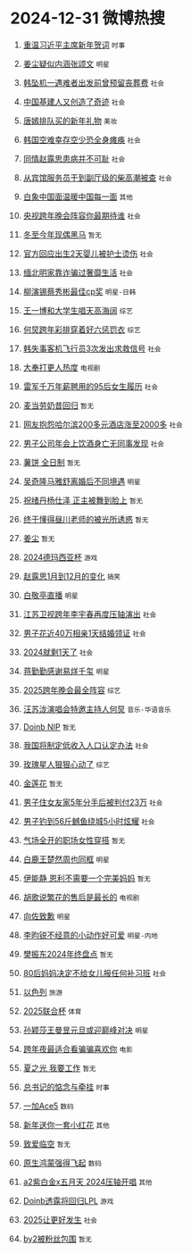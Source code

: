 # 2024-12-31 微博热搜 
1. [重温习近平主席新年贺词](https://m.weibo.cn/search?containerid=100103type%3D1%26t%3D10%26q%3D%23%E9%87%8D%E6%B8%A9%E4%B9%A0%E8%BF%91%E5%B9%B3%E4%B8%BB%E5%B8%AD%E6%96%B0%E5%B9%B4%E8%B4%BA%E8%AF%8D%23&stream_entry_id=51&isnewpage=1&extparam=seat%3D1%26pos%3D0%26cate%3D10103%26q%3D%2523%25E9%2587%258D%25E6%25B8%25A9%25E4%25B9%25A0%25E8%25BF%2591%25E5%25B9%25B3%25E4%25B8%25BB%25E5%25B8%25AD%25E6%2596%25B0%25E5%25B9%25B4%25E8%25B4%25BA%25E8%25AF%258D%2523%26filter_type%3Drealtimehot%26dgr%3D0%26c_type%3D51%26stream_entry_id%3D51%26display_time%3D1735575496%26pre_seqid%3D17355754963940213566284) `时事` 

2. [姜尘疑似内涵张颂文](https://m.weibo.cn/search?containerid=100103type%3D1%26t%3D10%26q%3D%23%E5%A7%9C%E5%B0%98%E7%96%91%E4%BC%BC%E5%86%85%E6%B6%B5%E5%BC%A0%E9%A2%82%E6%96%87%23&stream_entry_id=31&isnewpage=1&extparam=seat%3D1%26cate%3D5001%26flag%3D1%26stream_entry_id%3D31%26lcate%3D5001%26pos%3D0%26realpos%3D1%26q%3D%2523%25E5%25A7%259C%25E5%25B0%2598%25E7%2596%2591%25E4%25BC%25BC%25E5%2586%2585%25E6%25B6%25B5%25E5%25BC%25A0%25E9%25A2%2582%25E6%2596%2587%2523%26filter_type%3Drealtimehot%26dgr%3D0%26c_type%3D31%26band_rank%3D1%26display_time%3D1735575496%26pre_seqid%3D17355754963940213566284) `明星` 

3. [韩坠机一遇难者出发前曾预留丧葬费](https://m.weibo.cn/search?containerid=100103type%3D1%26t%3D10%26q%3D%23%E9%9F%A9%E5%9D%A0%E6%9C%BA%E4%B8%80%E9%81%87%E9%9A%BE%E8%80%85%E5%87%BA%E5%8F%91%E5%89%8D%E6%9B%BE%E9%A2%84%E7%95%99%E4%B8%A7%E8%91%AC%E8%B4%B9%23&stream_entry_id=31&isnewpage=1&extparam=seat%3D1%26cate%3D5001%26flag%3D1%26stream_entry_id%3D31%26lcate%3D5001%26pos%3D1%26realpos%3D2%26q%3D%2523%25E9%259F%25A9%25E5%259D%25A0%25E6%259C%25BA%25E4%25B8%2580%25E9%2581%2587%25E9%259A%25BE%25E8%2580%2585%25E5%2587%25BA%25E5%258F%2591%25E5%2589%258D%25E6%259B%25BE%25E9%25A2%2584%25E7%2595%2599%25E4%25B8%25A7%25E8%2591%25AC%25E8%25B4%25B9%2523%26filter_type%3Drealtimehot%26dgr%3D0%26c_type%3D31%26band_rank%3D2%26display_time%3D1735575496%26pre_seqid%3D17355754963940213566284) `社会` 

4. [中国基建人又创造了奇迹](https://m.weibo.cn/search?containerid=100103type%3D1%26t%3D10%26q%3D%23%E4%B8%AD%E5%9B%BD%E5%9F%BA%E5%BB%BA%E4%BA%BA%E5%8F%88%E5%88%9B%E9%80%A0%E4%BA%86%E5%A5%87%E8%BF%B9%23&stream_entry_id=31&isnewpage=1&extparam=seat%3D1%26cate%3D5001%26flag%3D0%26stream_entry_id%3D31%26lcate%3D5001%26pos%3D2%26realpos%3D3%26q%3D%2523%25E4%25B8%25AD%25E5%259B%25BD%25E5%259F%25BA%25E5%25BB%25BA%25E4%25BA%25BA%25E5%258F%2588%25E5%2588%259B%25E9%2580%25A0%25E4%25BA%2586%25E5%25A5%2587%25E8%25BF%25B9%2523%26filter_type%3Drealtimehot%26dgr%3D0%26c_type%3D31%26band_rank%3D3%26display_time%3D1735575496%26pre_seqid%3D17355754963940213566284) `社会` 

5. [唐嫣排队买的新年礼物](https://m.weibo.cn/search?containerid=100103type%3D1%26t%3D10%26q%3D%23%E5%94%90%E5%AB%A3%E6%8E%92%E9%98%9F%E4%B9%B0%E7%9A%84%E6%96%B0%E5%B9%B4%E7%A4%BC%E7%89%A9%23&stream_entry_id=31&isnewpage=1&extparam=seat%3D1%26cate%3D5001%26is_ad_pos%3D1%26stream_entry_id%3D31%26lcate%3D5001%26pos%3D3%26filter_type%3Drealtimehot%26band_rank%3D4%26topic_ad%3D1%26q%3D%2523%25E5%2594%2590%25E5%25AB%25A3%25E6%258E%2592%25E9%2598%259F%25E4%25B9%25B0%25E7%259A%2584%25E6%2596%25B0%25E5%25B9%25B4%25E7%25A4%25BC%25E7%2589%25A9%2523%26dgr%3D0%26c_type%3D31%26adid%3D271271%26display_time%3D1735575496%26pre_seqid%3D17355754963940213566284) `美妆` 

6. [韩国空难幸存空少恐全身瘫痪](https://m.weibo.cn/search?containerid=100103type%3D1%26t%3D10%26q%3D%23%E9%9F%A9%E5%9B%BD%E7%A9%BA%E9%9A%BE%E5%B9%B8%E5%AD%98%E7%A9%BA%E5%B0%91%E6%81%90%E5%85%A8%E8%BA%AB%E7%98%AB%E7%97%AA%23&stream_entry_id=31&isnewpage=1&extparam=seat%3D1%26cate%3D5001%26flag%3D0%26stream_entry_id%3D31%26lcate%3D5001%26pos%3D4%26realpos%3D4%26q%3D%2523%25E9%259F%25A9%25E5%259B%25BD%25E7%25A9%25BA%25E9%259A%25BE%25E5%25B9%25B8%25E5%25AD%2598%25E7%25A9%25BA%25E5%25B0%2591%25E6%2581%2590%25E5%2585%25A8%25E8%25BA%25AB%25E7%2598%25AB%25E7%2597%25AA%2523%26filter_type%3Drealtimehot%26dgr%3D0%26c_type%3D31%26band_rank%3D4%26display_time%3D1735575496%26pre_seqid%3D17355754963940213566284) `社会` 

7. [同情赵露思患病并不可耻](https://m.weibo.cn/search?containerid=100103type%3D1%26t%3D10%26q%3D%23%E5%90%8C%E6%83%85%E8%B5%B5%E9%9C%B2%E6%80%9D%E6%82%A3%E7%97%85%E5%B9%B6%E4%B8%8D%E5%8F%AF%E8%80%BB%23&stream_entry_id=31&isnewpage=1&extparam=seat%3D1%26cate%3D5001%26flag%3D2%26stream_entry_id%3D31%26lcate%3D5001%26pos%3D5%26realpos%3D5%26q%3D%2523%25E5%2590%258C%25E6%2583%2585%25E8%25B5%25B5%25E9%259C%25B2%25E6%2580%259D%25E6%2582%25A3%25E7%2597%2585%25E5%25B9%25B6%25E4%25B8%258D%25E5%258F%25AF%25E8%2580%25BB%2523%26filter_type%3Drealtimehot%26dgr%3D0%26c_type%3D31%26band_rank%3D5%26display_time%3D1735575496%26pre_seqid%3D17355754963940213566284) `社会` 

8. [从宾馆服务员干到副厅级的柴高潮被查](https://m.weibo.cn/search?containerid=100103type%3D1%26t%3D10%26q%3D%23%E4%BB%8E%E5%AE%BE%E9%A6%86%E6%9C%8D%E5%8A%A1%E5%91%98%E5%B9%B2%E5%88%B0%E5%89%AF%E5%8E%85%E7%BA%A7%E7%9A%84%E6%9F%B4%E9%AB%98%E6%BD%AE%E8%A2%AB%E6%9F%A5%23&stream_entry_id=31&isnewpage=1&extparam=seat%3D1%26cate%3D5001%26flag%3D2%26stream_entry_id%3D31%26lcate%3D5001%26pos%3D6%26realpos%3D6%26q%3D%2523%25E4%25BB%258E%25E5%25AE%25BE%25E9%25A6%2586%25E6%259C%258D%25E5%258A%25A1%25E5%2591%2598%25E5%25B9%25B2%25E5%2588%25B0%25E5%2589%25AF%25E5%258E%2585%25E7%25BA%25A7%25E7%259A%2584%25E6%259F%25B4%25E9%25AB%2598%25E6%25BD%25AE%25E8%25A2%25AB%25E6%259F%25A5%2523%26filter_type%3Drealtimehot%26dgr%3D0%26c_type%3D31%26band_rank%3D6%26display_time%3D1735575496%26pre_seqid%3D17355754963940213566284) `社会` 

9. [白象中国面温暖中国每一面](https://m.weibo.cn/search?containerid=100103type%3D1%26t%3D10%26q%3D%23%E7%99%BD%E8%B1%A1%E4%B8%AD%E5%9B%BD%E9%9D%A2%E6%B8%A9%E6%9A%96%E4%B8%AD%E5%9B%BD%E6%AF%8F%E4%B8%80%E9%9D%A2%23&stream_entry_id=31&isnewpage=1&extparam=seat%3D1%26cate%3D5001%26is_ad_pos%3D1%26stream_entry_id%3D31%26lcate%3D5001%26pos%3D7%26filter_type%3Drealtimehot%26band_rank%3D7%26topic_ad%3D1%26q%3D%2523%25E7%2599%25BD%25E8%25B1%25A1%25E4%25B8%25AD%25E5%259B%25BD%25E9%259D%25A2%25E6%25B8%25A9%25E6%259A%2596%25E4%25B8%25AD%25E5%259B%25BD%25E6%25AF%258F%25E4%25B8%2580%25E9%259D%25A2%2523%26dgr%3D0%26c_type%3D31%26adid%3D271214%26display_time%3D1735575496%26pre_seqid%3D17355754963940213566284) `其他` 

10. [央视跨年晚会阵容你最期待谁](https://m.weibo.cn/search?containerid=100103type%3D1%26t%3D10%26q%3D%23%E5%A4%AE%E8%A7%86%E8%B7%A8%E5%B9%B4%E6%99%9A%E4%BC%9A%E9%98%B5%E5%AE%B9%E4%BD%A0%E6%9C%80%E6%9C%9F%E5%BE%85%E8%B0%81%23&stream_entry_id=31&isnewpage=1&extparam=seat%3D1%26cate%3D5001%26flag%3D0%26stream_entry_id%3D31%26lcate%3D5001%26pos%3D8%26realpos%3D7%26q%3D%2523%25E5%25A4%25AE%25E8%25A7%2586%25E8%25B7%25A8%25E5%25B9%25B4%25E6%2599%259A%25E4%25BC%259A%25E9%2598%25B5%25E5%25AE%25B9%25E4%25BD%25A0%25E6%259C%2580%25E6%259C%259F%25E5%25BE%2585%25E8%25B0%2581%2523%26filter_type%3Drealtimehot%26dgr%3D0%26c_type%3D31%26band_rank%3D7%26display_time%3D1735575496%26pre_seqid%3D17355754963940213566284) `社会` 

11. [冬至今年现偶黑马](https://m.weibo.cn/search?containerid=100103type%3D1%26t%3D10%26q%3D%E5%86%AC%E8%87%B3%E4%BB%8A%E5%B9%B4%E7%8E%B0%E5%81%B6%E9%BB%91%E9%A9%AC&stream_entry_id=31&isnewpage=1&extparam=seat%3D1%26cate%3D5001%26flag%3D1%26stream_entry_id%3D31%26lcate%3D5001%26pos%3D9%26realpos%3D8%26q%3D%25E5%2586%25AC%25E8%2587%25B3%25E4%25BB%258A%25E5%25B9%25B4%25E7%258E%25B0%25E5%2581%25B6%25E9%25BB%2591%25E9%25A9%25AC%26filter_type%3Drealtimehot%26dgr%3D0%26c_type%3D31%26band_rank%3D8%26display_time%3D1735575496%26pre_seqid%3D17355754963940213566284) `暂无` 

12. [官方回应出生2天婴儿被护士烫伤](https://m.weibo.cn/search?containerid=100103type%3D1%26t%3D10%26q%3D%23%E5%AE%98%E6%96%B9%E5%9B%9E%E5%BA%94%E5%87%BA%E7%94%9F2%E5%A4%A9%E5%A9%B4%E5%84%BF%E8%A2%AB%E6%8A%A4%E5%A3%AB%E7%83%AB%E4%BC%A4%23&stream_entry_id=31&isnewpage=1&extparam=seat%3D1%26cate%3D5001%26flag%3D1%26stream_entry_id%3D31%26lcate%3D5001%26pos%3D10%26realpos%3D9%26q%3D%2523%25E5%25AE%2598%25E6%2596%25B9%25E5%259B%259E%25E5%25BA%2594%25E5%2587%25BA%25E7%2594%259F2%25E5%25A4%25A9%25E5%25A9%25B4%25E5%2584%25BF%25E8%25A2%25AB%25E6%258A%25A4%25E5%25A3%25AB%25E7%2583%25AB%25E4%25BC%25A4%2523%26filter_type%3Drealtimehot%26dgr%3D0%26c_type%3D31%26band_rank%3D9%26display_time%3D1735575496%26pre_seqid%3D17355754963940213566284) `社会` 

13. [缅北明家靠诈骗过奢靡生活](https://m.weibo.cn/search?containerid=100103type%3D1%26t%3D10%26q%3D%23%E7%BC%85%E5%8C%97%E6%98%8E%E5%AE%B6%E9%9D%A0%E8%AF%88%E9%AA%97%E8%BF%87%E5%A5%A2%E9%9D%A1%E7%94%9F%E6%B4%BB%23&stream_entry_id=31&isnewpage=1&extparam=seat%3D1%26cate%3D5001%26flag%3D1%26stream_entry_id%3D31%26lcate%3D5001%26pos%3D11%26realpos%3D10%26q%3D%2523%25E7%25BC%2585%25E5%258C%2597%25E6%2598%258E%25E5%25AE%25B6%25E9%259D%25A0%25E8%25AF%2588%25E9%25AA%2597%25E8%25BF%2587%25E5%25A5%25A2%25E9%259D%25A1%25E7%2594%259F%25E6%25B4%25BB%2523%26filter_type%3Drealtimehot%26dgr%3D0%26c_type%3D31%26band_rank%3D10%26display_time%3D1735575496%26pre_seqid%3D17355754963940213566284) `社会` 

14. [柳演锡蔡秀彬最佳cp奖](https://m.weibo.cn/search?containerid=100103type%3D1%26t%3D10%26q%3D%23%E6%9F%B3%E6%BC%94%E9%94%A1%E8%94%A1%E7%A7%80%E5%BD%AC%E6%9C%80%E4%BD%B3cp%E5%A5%96%23&stream_entry_id=31&isnewpage=1&extparam=seat%3D1%26cate%3D5001%26flag%3D2%26stream_entry_id%3D31%26lcate%3D5001%26pos%3D12%26realpos%3D11%26q%3D%2523%25E6%259F%25B3%25E6%25BC%2594%25E9%2594%25A1%25E8%2594%25A1%25E7%25A7%2580%25E5%25BD%25AC%25E6%259C%2580%25E4%25BD%25B3cp%25E5%25A5%2596%2523%26filter_type%3Drealtimehot%26dgr%3D0%26c_type%3D31%26band_rank%3D11%26display_time%3D1735575496%26pre_seqid%3D17355754963940213566284) `明星-日韩` 

15. [王一博和大学生唱天高海阔](https://m.weibo.cn/search?containerid=100103type%3D1%26t%3D10%26q%3D%23%E7%8E%8B%E4%B8%80%E5%8D%9A%E5%92%8C%E5%A4%A7%E5%AD%A6%E7%94%9F%E5%94%B1%E5%A4%A9%E9%AB%98%E6%B5%B7%E9%98%94%23&stream_entry_id=31&isnewpage=1&extparam=seat%3D1%26cate%3D5001%26flag%3D1%26stream_entry_id%3D31%26lcate%3D5001%26pos%3D13%26realpos%3D12%26q%3D%2523%25E7%258E%258B%25E4%25B8%2580%25E5%258D%259A%25E5%2592%258C%25E5%25A4%25A7%25E5%25AD%25A6%25E7%2594%259F%25E5%2594%25B1%25E5%25A4%25A9%25E9%25AB%2598%25E6%25B5%25B7%25E9%2598%2594%2523%26filter_type%3Drealtimehot%26dgr%3D0%26c_type%3D31%26band_rank%3D12%26display_time%3D1735575496%26pre_seqid%3D17355754963940213566284) `综艺` 

16. [何炅跨年彩排穿着好六惩罚衣](https://m.weibo.cn/search?containerid=100103type%3D1%26t%3D10%26q%3D%23%E4%BD%95%E7%82%85%E8%B7%A8%E5%B9%B4%E5%BD%A9%E6%8E%92%E7%A9%BF%E7%9D%80%E5%A5%BD%E5%85%AD%E6%83%A9%E7%BD%9A%E8%A1%A3%23&stream_entry_id=31&isnewpage=1&extparam=seat%3D1%26cate%3D5001%26flag%3D1%26stream_entry_id%3D31%26lcate%3D5001%26pos%3D14%26realpos%3D13%26q%3D%2523%25E4%25BD%2595%25E7%2582%2585%25E8%25B7%25A8%25E5%25B9%25B4%25E5%25BD%25A9%25E6%258E%2592%25E7%25A9%25BF%25E7%259D%2580%25E5%25A5%25BD%25E5%2585%25AD%25E6%2583%25A9%25E7%25BD%259A%25E8%25A1%25A3%2523%26filter_type%3Drealtimehot%26dgr%3D0%26c_type%3D31%26band_rank%3D13%26display_time%3D1735575496%26pre_seqid%3D17355754963940213566284) `综艺` 

17. [韩失事客机飞行员3次发出求救信号](https://m.weibo.cn/search?containerid=100103type%3D1%26t%3D10%26q%3D%23%E9%9F%A9%E5%A4%B1%E4%BA%8B%E5%AE%A2%E6%9C%BA%E9%A3%9E%E8%A1%8C%E5%91%983%E6%AC%A1%E5%8F%91%E5%87%BA%E6%B1%82%E6%95%91%E4%BF%A1%E5%8F%B7%23&stream_entry_id=31&isnewpage=1&extparam=seat%3D1%26cate%3D5001%26flag%3D0%26stream_entry_id%3D31%26lcate%3D5001%26pos%3D15%26realpos%3D14%26q%3D%2523%25E9%259F%25A9%25E5%25A4%25B1%25E4%25BA%258B%25E5%25AE%25A2%25E6%259C%25BA%25E9%25A3%259E%25E8%25A1%258C%25E5%2591%25983%25E6%25AC%25A1%25E5%258F%2591%25E5%2587%25BA%25E6%25B1%2582%25E6%2595%2591%25E4%25BF%25A1%25E5%258F%25B7%2523%26filter_type%3Drealtimehot%26dgr%3D0%26c_type%3D31%26band_rank%3D14%26display_time%3D1735575496%26pre_seqid%3D17355754963940213566284) `社会` 

18. [大奉打更人热度](https://m.weibo.cn/search?containerid=100103type%3D1%26t%3D10%26q%3D%E5%A4%A7%E5%A5%89%E6%89%93%E6%9B%B4%E4%BA%BA%E7%83%AD%E5%BA%A6&stream_entry_id=31&isnewpage=1&extparam=seat%3D1%26cate%3D5001%26flag%3D0%26stream_entry_id%3D31%26lcate%3D5001%26pos%3D16%26realpos%3D15%26q%3D%25E5%25A4%25A7%25E5%25A5%2589%25E6%2589%2593%25E6%259B%25B4%25E4%25BA%25BA%25E7%2583%25AD%25E5%25BA%25A6%26filter_type%3Drealtimehot%26dgr%3D0%26c_type%3D31%26band_rank%3D15%26display_time%3D1735575496%26pre_seqid%3D17355754963940213566284) `电视剧` 

19. [雷军千万年薪聘用的95后女生履历](https://m.weibo.cn/search?containerid=100103type%3D1%26t%3D10%26q%3D%23%E9%9B%B7%E5%86%9B%E5%8D%83%E4%B8%87%E5%B9%B4%E8%96%AA%E8%81%98%E7%94%A8%E7%9A%8495%E5%90%8E%E5%A5%B3%E7%94%9F%E5%B1%A5%E5%8E%86%23&stream_entry_id=31&isnewpage=1&extparam=seat%3D1%26cate%3D5001%26flag%3D0%26stream_entry_id%3D31%26lcate%3D5001%26pos%3D17%26realpos%3D16%26q%3D%2523%25E9%259B%25B7%25E5%2586%259B%25E5%258D%2583%25E4%25B8%2587%25E5%25B9%25B4%25E8%2596%25AA%25E8%2581%2598%25E7%2594%25A8%25E7%259A%258495%25E5%2590%258E%25E5%25A5%25B3%25E7%2594%259F%25E5%25B1%25A5%25E5%258E%2586%2523%26filter_type%3Drealtimehot%26dgr%3D0%26c_type%3D31%26band_rank%3D16%26display_time%3D1735575496%26pre_seqid%3D17355754963940213566284) `社会` 

20. [麦当劳奶昔回归](https://m.weibo.cn/search?containerid=100103type%3D1%26t%3D10%26q%3D%E9%BA%A6%E5%BD%93%E5%8A%B3%E5%A5%B6%E6%98%94%E5%9B%9E%E5%BD%92&stream_entry_id=31&isnewpage=1&extparam=seat%3D1%26cate%3D5001%26flag%3D0%26stream_entry_id%3D31%26lcate%3D5001%26pos%3D18%26realpos%3D17%26q%3D%25E9%25BA%25A6%25E5%25BD%2593%25E5%258A%25B3%25E5%25A5%25B6%25E6%2598%2594%25E5%259B%259E%25E5%25BD%2592%26filter_type%3Drealtimehot%26dgr%3D0%26c_type%3D31%26band_rank%3D17%26display_time%3D1735575496%26pre_seqid%3D17355754963940213566284) `暂无` 

21. [网友抱怨哈尔滨200多元酒店涨至2000多](https://m.weibo.cn/search?containerid=100103type%3D1%26t%3D10%26q%3D%23%E7%BD%91%E5%8F%8B%E6%8A%B1%E6%80%A8%E5%93%88%E5%B0%94%E6%BB%A8200%E5%A4%9A%E5%85%83%E9%85%92%E5%BA%97%E6%B6%A8%E8%87%B32000%E5%A4%9A%23&stream_entry_id=31&isnewpage=1&extparam=seat%3D1%26cate%3D5001%26flag%3D0%26stream_entry_id%3D31%26lcate%3D5001%26pos%3D19%26realpos%3D18%26q%3D%2523%25E7%25BD%2591%25E5%258F%258B%25E6%258A%25B1%25E6%2580%25A8%25E5%2593%2588%25E5%25B0%2594%25E6%25BB%25A8200%25E5%25A4%259A%25E5%2585%2583%25E9%2585%2592%25E5%25BA%2597%25E6%25B6%25A8%25E8%2587%25B32000%25E5%25A4%259A%2523%26filter_type%3Drealtimehot%26dgr%3D0%26c_type%3D31%26band_rank%3D18%26display_time%3D1735575496%26pre_seqid%3D17355754963940213566284) `社会` 

22. [男子公司年会上饮酒身亡无同事发现](https://m.weibo.cn/search?containerid=100103type%3D1%26t%3D10%26q%3D%23%E7%94%B7%E5%AD%90%E5%85%AC%E5%8F%B8%E5%B9%B4%E4%BC%9A%E4%B8%8A%E9%A5%AE%E9%85%92%E8%BA%AB%E4%BA%A1%E6%97%A0%E5%90%8C%E4%BA%8B%E5%8F%91%E7%8E%B0%23&stream_entry_id=31&isnewpage=1&extparam=seat%3D1%26cate%3D5001%26flag%3D0%26stream_entry_id%3D31%26lcate%3D5001%26pos%3D20%26realpos%3D19%26q%3D%2523%25E7%2594%25B7%25E5%25AD%2590%25E5%2585%25AC%25E5%258F%25B8%25E5%25B9%25B4%25E4%25BC%259A%25E4%25B8%258A%25E9%25A5%25AE%25E9%2585%2592%25E8%25BA%25AB%25E4%25BA%25A1%25E6%2597%25A0%25E5%2590%258C%25E4%25BA%258B%25E5%258F%2591%25E7%258E%25B0%2523%26filter_type%3Drealtimehot%26dgr%3D0%26c_type%3D31%26band_rank%3D19%26display_time%3D1735575496%26pre_seqid%3D17355754963940213566284) `社会` 

23. [薯饼 全日制](https://m.weibo.cn/search?containerid=100103type%3D1%26t%3D10%26q%3D%E8%96%AF%E9%A5%BC+%E5%85%A8%E6%97%A5%E5%88%B6&stream_entry_id=31&isnewpage=1&extparam=seat%3D1%26cate%3D5001%26flag%3D0%26stream_entry_id%3D31%26lcate%3D5001%26pos%3D21%26realpos%3D20%26q%3D%25E8%2596%25AF%25E9%25A5%25BC%2520%25E5%2585%25A8%25E6%2597%25A5%25E5%2588%25B6%26filter_type%3Drealtimehot%26dgr%3D0%26c_type%3D31%26band_rank%3D20%26display_time%3D1735575496%26pre_seqid%3D17355754963940213566284) `暂无` 

24. [吴奇隆马雅舒离婚后不同境遇](https://m.weibo.cn/search?containerid=100103type%3D1%26t%3D10%26q%3D%23%E5%90%B4%E5%A5%87%E9%9A%86%E9%A9%AC%E9%9B%85%E8%88%92%E7%A6%BB%E5%A9%9A%E5%90%8E%E4%B8%8D%E5%90%8C%E5%A2%83%E9%81%87%23&stream_entry_id=31&isnewpage=1&extparam=seat%3D1%26cate%3D5001%26flag%3D2%26stream_entry_id%3D31%26lcate%3D5001%26pos%3D22%26realpos%3D21%26q%3D%2523%25E5%2590%25B4%25E5%25A5%2587%25E9%259A%2586%25E9%25A9%25AC%25E9%259B%2585%25E8%2588%2592%25E7%25A6%25BB%25E5%25A9%259A%25E5%2590%258E%25E4%25B8%258D%25E5%2590%258C%25E5%25A2%2583%25E9%2581%2587%2523%26filter_type%3Drealtimehot%26dgr%3D0%26c_type%3D31%26band_rank%3D21%26display_time%3D1735575496%26pre_seqid%3D17355754963940213566284) `明星` 

25. [祝绪丹杨仕泽 正主被舞到脸上](https://m.weibo.cn/search?containerid=100103type%3D1%26t%3D10%26q%3D%E7%A5%9D%E7%BB%AA%E4%B8%B9%E6%9D%A8%E4%BB%95%E6%B3%BD+%E6%AD%A3%E4%B8%BB%E8%A2%AB%E8%88%9E%E5%88%B0%E8%84%B8%E4%B8%8A&stream_entry_id=31&isnewpage=1&extparam=seat%3D1%26cate%3D5001%26flag%3D1%26stream_entry_id%3D31%26lcate%3D5001%26pos%3D23%26realpos%3D22%26q%3D%25E7%25A5%259D%25E7%25BB%25AA%25E4%25B8%25B9%25E6%259D%25A8%25E4%25BB%2595%25E6%25B3%25BD%2520%25E6%25AD%25A3%25E4%25B8%25BB%25E8%25A2%25AB%25E8%2588%259E%25E5%2588%25B0%25E8%2584%25B8%25E4%25B8%258A%26filter_type%3Drealtimehot%26dgr%3D0%26c_type%3D31%26band_rank%3D22%26display_time%3D1735575496%26pre_seqid%3D17355754963940213566284) `暂无` 

26. [终于懂得昼川老师的被光所诱惑](https://m.weibo.cn/search?containerid=100103type%3D1%26t%3D10%26q%3D%E7%BB%88%E4%BA%8E%E6%87%82%E5%BE%97%E6%98%BC%E5%B7%9D%E8%80%81%E5%B8%88%E7%9A%84%E8%A2%AB%E5%85%89%E6%89%80%E8%AF%B1%E6%83%91&stream_entry_id=31&isnewpage=1&extparam=seat%3D1%26cate%3D5001%26flag%3D0%26stream_entry_id%3D31%26lcate%3D5001%26pos%3D24%26realpos%3D23%26q%3D%25E7%25BB%2588%25E4%25BA%258E%25E6%2587%2582%25E5%25BE%2597%25E6%2598%25BC%25E5%25B7%259D%25E8%2580%2581%25E5%25B8%2588%25E7%259A%2584%25E8%25A2%25AB%25E5%2585%2589%25E6%2589%2580%25E8%25AF%25B1%25E6%2583%2591%26filter_type%3Drealtimehot%26dgr%3D0%26c_type%3D31%26band_rank%3D23%26display_time%3D1735575496%26pre_seqid%3D17355754963940213566284) `暂无` 

27. [姜尘](https://m.weibo.cn/search?containerid=100103type%3D1%26t%3D10%26q%3D%E5%A7%9C%E5%B0%98&stream_entry_id=31&isnewpage=1&extparam=seat%3D1%26cate%3D5001%26flag%3D0%26stream_entry_id%3D31%26lcate%3D5001%26pos%3D25%26realpos%3D24%26q%3D%25E5%25A7%259C%25E5%25B0%2598%26filter_type%3Drealtimehot%26dgr%3D0%26c_type%3D31%26band_rank%3D24%26display_time%3D1735575496%26pre_seqid%3D17355754963940213566284) `暂无` 

28. [2024德玛西亚杯](https://m.weibo.cn/search?containerid=100103type%3D1%26t%3D10%26q%3D2024%E5%BE%B7%E7%8E%9B%E8%A5%BF%E4%BA%9A%E6%9D%AF&stream_entry_id=31&isnewpage=1&extparam=seat%3D1%26cate%3D5001%26flag%3D1%26stream_entry_id%3D31%26lcate%3D5001%26pos%3D26%26realpos%3D25%26q%3D2024%25E5%25BE%25B7%25E7%258E%259B%25E8%25A5%25BF%25E4%25BA%259A%25E6%259D%25AF%26filter_type%3Drealtimehot%26dgr%3D0%26c_type%3D31%26band_rank%3D25%26display_time%3D1735575496%26pre_seqid%3D17355754963940213566284) `游戏` 

29. [赵露思1月到12月的变化](https://m.weibo.cn/search?containerid=100103type%3D1%26t%3D10%26q%3D%23%E8%B5%B5%E9%9C%B2%E6%80%9D1%E6%9C%88%E5%88%B012%E6%9C%88%E7%9A%84%E5%8F%98%E5%8C%96%23&stream_entry_id=31&isnewpage=1&extparam=seat%3D1%26cate%3D5001%26flag%3D0%26stream_entry_id%3D31%26lcate%3D5001%26pos%3D27%26realpos%3D26%26q%3D%2523%25E8%25B5%25B5%25E9%259C%25B2%25E6%2580%259D1%25E6%259C%2588%25E5%2588%25B012%25E6%259C%2588%25E7%259A%2584%25E5%258F%2598%25E5%258C%2596%2523%26filter_type%3Drealtimehot%26dgr%3D0%26c_type%3D31%26band_rank%3D26%26display_time%3D1735575496%26pre_seqid%3D17355754963940213566284) `搞笑` 

30. [白敬亭直播](https://m.weibo.cn/search?containerid=100103type%3D1%26t%3D10%26q%3D%E7%99%BD%E6%95%AC%E4%BA%AD%E7%9B%B4%E6%92%AD&stream_entry_id=31&isnewpage=1&extparam=seat%3D1%26cate%3D5001%26flag%3D0%26stream_entry_id%3D31%26lcate%3D5001%26pos%3D28%26realpos%3D27%26q%3D%25E7%2599%25BD%25E6%2595%25AC%25E4%25BA%25AD%25E7%259B%25B4%25E6%2592%25AD%26filter_type%3Drealtimehot%26dgr%3D0%26c_type%3D31%26band_rank%3D27%26display_time%3D1735575496%26pre_seqid%3D17355754963940213566284) `明星` 

31. [江苏卫视跨年李宇春再度压轴演出](https://m.weibo.cn/search?containerid=100103type%3D1%26t%3D10%26q%3D%23%E6%B1%9F%E8%8B%8F%E5%8D%AB%E8%A7%86%E8%B7%A8%E5%B9%B4%E6%9D%8E%E5%AE%87%E6%98%A5%E5%86%8D%E5%BA%A6%E5%8E%8B%E8%BD%B4%E6%BC%94%E5%87%BA%23&stream_entry_id=31&isnewpage=1&extparam=seat%3D1%26cate%3D5001%26flag%3D0%26stream_entry_id%3D31%26lcate%3D5001%26pos%3D29%26realpos%3D28%26q%3D%2523%25E6%25B1%259F%25E8%258B%258F%25E5%258D%25AB%25E8%25A7%2586%25E8%25B7%25A8%25E5%25B9%25B4%25E6%259D%258E%25E5%25AE%2587%25E6%2598%25A5%25E5%2586%258D%25E5%25BA%25A6%25E5%258E%258B%25E8%25BD%25B4%25E6%25BC%2594%25E5%2587%25BA%2523%26filter_type%3Drealtimehot%26dgr%3D0%26c_type%3D31%26band_rank%3D28%26display_time%3D1735575496%26pre_seqid%3D17355754963940213566284) `社会` 

32. [男子花近40万相亲1天结婚领证](https://m.weibo.cn/search?containerid=100103type%3D1%26t%3D10%26q%3D%23%E7%94%B7%E5%AD%90%E8%8A%B1%E8%BF%9140%E4%B8%87%E7%9B%B8%E4%BA%B21%E5%A4%A9%E7%BB%93%E5%A9%9A%E9%A2%86%E8%AF%81%23&stream_entry_id=31&isnewpage=1&extparam=seat%3D1%26cate%3D5001%26flag%3D0%26stream_entry_id%3D31%26lcate%3D5001%26pos%3D30%26realpos%3D29%26q%3D%2523%25E7%2594%25B7%25E5%25AD%2590%25E8%258A%25B1%25E8%25BF%259140%25E4%25B8%2587%25E7%259B%25B8%25E4%25BA%25B21%25E5%25A4%25A9%25E7%25BB%2593%25E5%25A9%259A%25E9%25A2%2586%25E8%25AF%2581%2523%26filter_type%3Drealtimehot%26dgr%3D0%26c_type%3D31%26band_rank%3D29%26display_time%3D1735575496%26pre_seqid%3D17355754963940213566284) `社会` 

33. [2024就剩1天了](https://m.weibo.cn/search?containerid=100103type%3D1%26t%3D10%26q%3D%232024%E5%B0%B1%E5%89%A91%E5%A4%A9%E4%BA%86%23&stream_entry_id=31&isnewpage=1&extparam=seat%3D1%26cate%3D5001%26flag%3D1%26stream_entry_id%3D31%26lcate%3D5001%26pos%3D31%26realpos%3D30%26q%3D%25232024%25E5%25B0%25B1%25E5%2589%25A91%25E5%25A4%25A9%25E4%25BA%2586%2523%26filter_type%3Drealtimehot%26dgr%3D0%26c_type%3D31%26band_rank%3D30%26display_time%3D1735575496%26pre_seqid%3D17355754963940213566284) `社会` 

34. [蒋勤勤感谢易烊千玺](https://m.weibo.cn/search?containerid=100103type%3D1%26t%3D10%26q%3D%23%E8%92%8B%E5%8B%A4%E5%8B%A4%E6%84%9F%E8%B0%A2%E6%98%93%E7%83%8A%E5%8D%83%E7%8E%BA%23&stream_entry_id=31&isnewpage=1&extparam=seat%3D1%26cate%3D5001%26flag%3D1%26stream_entry_id%3D31%26lcate%3D5001%26pos%3D32%26realpos%3D31%26q%3D%2523%25E8%2592%258B%25E5%258B%25A4%25E5%258B%25A4%25E6%2584%259F%25E8%25B0%25A2%25E6%2598%2593%25E7%2583%258A%25E5%258D%2583%25E7%258E%25BA%2523%26filter_type%3Drealtimehot%26dgr%3D0%26c_type%3D31%26band_rank%3D31%26display_time%3D1735575496%26pre_seqid%3D17355754963940213566284) `明星` 

35. [2025跨年晚会最全阵容](https://m.weibo.cn/search?containerid=100103type%3D1%26t%3D10%26q%3D%232025%E8%B7%A8%E5%B9%B4%E6%99%9A%E4%BC%9A%E6%9C%80%E5%85%A8%E9%98%B5%E5%AE%B9%23&stream_entry_id=31&isnewpage=1&extparam=seat%3D1%26cate%3D5001%26flag%3D0%26stream_entry_id%3D31%26lcate%3D5001%26pos%3D33%26realpos%3D32%26q%3D%25232025%25E8%25B7%25A8%25E5%25B9%25B4%25E6%2599%259A%25E4%25BC%259A%25E6%259C%2580%25E5%2585%25A8%25E9%2598%25B5%25E5%25AE%25B9%2523%26filter_type%3Drealtimehot%26dgr%3D0%26c_type%3D31%26band_rank%3D32%26display_time%3D1735575496%26pre_seqid%3D17355754963940213566284) `综艺` 

36. [汪苏泷演唱会特邀主持人何炅](https://m.weibo.cn/search?containerid=100103type%3D1%26t%3D10%26q%3D%23%E6%B1%AA%E8%8B%8F%E6%B3%B7%E6%BC%94%E5%94%B1%E4%BC%9A%E7%89%B9%E9%82%80%E4%B8%BB%E6%8C%81%E4%BA%BA%E4%BD%95%E7%82%85%23&stream_entry_id=31&isnewpage=1&extparam=seat%3D1%26cate%3D5001%26flag%3D0%26stream_entry_id%3D31%26lcate%3D5001%26pos%3D34%26realpos%3D33%26q%3D%2523%25E6%25B1%25AA%25E8%258B%258F%25E6%25B3%25B7%25E6%25BC%2594%25E5%2594%25B1%25E4%25BC%259A%25E7%2589%25B9%25E9%2582%2580%25E4%25B8%25BB%25E6%258C%2581%25E4%25BA%25BA%25E4%25BD%2595%25E7%2582%2585%2523%26filter_type%3Drealtimehot%26dgr%3D0%26c_type%3D31%26band_rank%3D33%26display_time%3D1735575496%26pre_seqid%3D17355754963940213566284) `音乐-华语音乐` 

37. [Doinb NIP](https://m.weibo.cn/search?containerid=100103type%3D1%26t%3D10%26q%3DDoinb+NIP&stream_entry_id=31&isnewpage=1&extparam=seat%3D1%26cate%3D5001%26flag%3D0%26stream_entry_id%3D31%26lcate%3D5001%26pos%3D35%26realpos%3D34%26q%3DDoinb%2520NIP%26filter_type%3Drealtimehot%26dgr%3D0%26c_type%3D31%26band_rank%3D34%26display_time%3D1735575496%26pre_seqid%3D17355754963940213566284) `暂无` 

38. [我国将制定低收入人口认定办法](https://m.weibo.cn/search?containerid=100103type%3D1%26t%3D10%26q%3D%23%E6%88%91%E5%9B%BD%E5%B0%86%E5%88%B6%E5%AE%9A%E4%BD%8E%E6%94%B6%E5%85%A5%E4%BA%BA%E5%8F%A3%E8%AE%A4%E5%AE%9A%E5%8A%9E%E6%B3%95%23&stream_entry_id=31&isnewpage=1&extparam=seat%3D1%26cate%3D5001%26flag%3D1%26stream_entry_id%3D31%26lcate%3D5001%26pos%3D36%26realpos%3D35%26q%3D%2523%25E6%2588%2591%25E5%259B%25BD%25E5%25B0%2586%25E5%2588%25B6%25E5%25AE%259A%25E4%25BD%258E%25E6%2594%25B6%25E5%2585%25A5%25E4%25BA%25BA%25E5%258F%25A3%25E8%25AE%25A4%25E5%25AE%259A%25E5%258A%259E%25E6%25B3%2595%2523%26filter_type%3Drealtimehot%26dgr%3D0%26c_type%3D31%26band_rank%3D35%26display_time%3D1735575496%26pre_seqid%3D17355754963940213566284) `社会` 

39. [玫瑰星人狠狠心动了](https://m.weibo.cn/search?containerid=100103type%3D1%26t%3D10%26q%3D%E7%8E%AB%E7%91%B0%E6%98%9F%E4%BA%BA%E7%8B%A0%E7%8B%A0%E5%BF%83%E5%8A%A8%E4%BA%86&stream_entry_id=31&isnewpage=1&extparam=seat%3D1%26cate%3D5001%26flag%3D1%26stream_entry_id%3D31%26lcate%3D5001%26pos%3D37%26realpos%3D36%26q%3D%25E7%258E%25AB%25E7%2591%25B0%25E6%2598%259F%25E4%25BA%25BA%25E7%258B%25A0%25E7%258B%25A0%25E5%25BF%2583%25E5%258A%25A8%25E4%25BA%2586%26filter_type%3Drealtimehot%26dgr%3D0%26c_type%3D31%26band_rank%3D36%26display_time%3D1735575496%26pre_seqid%3D17355754963940213566284) `综艺` 

40. [金莲花](https://m.weibo.cn/search?containerid=100103type%3D1%26t%3D10%26q%3D%E9%87%91%E8%8E%B2%E8%8A%B1&stream_entry_id=31&isnewpage=1&extparam=seat%3D1%26cate%3D5001%26flag%3D1%26stream_entry_id%3D31%26lcate%3D5001%26pos%3D38%26realpos%3D37%26q%3D%25E9%2587%2591%25E8%258E%25B2%25E8%258A%25B1%26filter_type%3Drealtimehot%26dgr%3D0%26c_type%3D31%26band_rank%3D37%26display_time%3D1735575496%26pre_seqid%3D17355754963940213566284) `暂无` 

41. [男子住女友家5年分手后被判付23万](https://m.weibo.cn/search?containerid=100103type%3D1%26t%3D10%26q%3D%23%E7%94%B7%E5%AD%90%E4%BD%8F%E5%A5%B3%E5%8F%8B%E5%AE%B65%E5%B9%B4%E5%88%86%E6%89%8B%E5%90%8E%E8%A2%AB%E5%88%A4%E4%BB%9823%E4%B8%87%23&stream_entry_id=31&isnewpage=1&extparam=seat%3D1%26cate%3D5001%26flag%3D0%26stream_entry_id%3D31%26lcate%3D5001%26pos%3D39%26realpos%3D38%26q%3D%2523%25E7%2594%25B7%25E5%25AD%2590%25E4%25BD%258F%25E5%25A5%25B3%25E5%258F%258B%25E5%25AE%25B65%25E5%25B9%25B4%25E5%2588%2586%25E6%2589%258B%25E5%2590%258E%25E8%25A2%25AB%25E5%2588%25A4%25E4%25BB%259823%25E4%25B8%2587%2523%26filter_type%3Drealtimehot%26dgr%3D0%26c_type%3D31%26band_rank%3D38%26display_time%3D1735575496%26pre_seqid%3D17355754963940213566284) `社会` 

42. [男子钓到56斤鳡鱼绕城5小时炫耀](https://m.weibo.cn/search?containerid=100103type%3D1%26t%3D10%26q%3D%23%E7%94%B7%E5%AD%90%E9%92%93%E5%88%B056%E6%96%A4%E9%B3%A1%E9%B1%BC%E7%BB%95%E5%9F%8E5%E5%B0%8F%E6%97%B6%E7%82%AB%E8%80%80%23&stream_entry_id=31&isnewpage=1&extparam=seat%3D1%26cate%3D5001%26flag%3D0%26stream_entry_id%3D31%26lcate%3D5001%26pos%3D40%26realpos%3D39%26q%3D%2523%25E7%2594%25B7%25E5%25AD%2590%25E9%2592%2593%25E5%2588%25B056%25E6%2596%25A4%25E9%25B3%25A1%25E9%25B1%25BC%25E7%25BB%2595%25E5%259F%258E5%25E5%25B0%258F%25E6%2597%25B6%25E7%2582%25AB%25E8%2580%2580%2523%26filter_type%3Drealtimehot%26dgr%3D0%26c_type%3D31%26band_rank%3D39%26display_time%3D1735575496%26pre_seqid%3D17355754963940213566284) `社会` 

43. [气场全开的职场女性穿搭](https://m.weibo.cn/search?containerid=100103type%3D1%26t%3D10%26q%3D%E6%B0%94%E5%9C%BA%E5%85%A8%E5%BC%80%E7%9A%84%E8%81%8C%E5%9C%BA%E5%A5%B3%E6%80%A7%E7%A9%BF%E6%90%AD&stream_entry_id=31&isnewpage=1&extparam=seat%3D1%26cate%3D5001%26flag%3D1%26stream_entry_id%3D31%26lcate%3D5001%26pos%3D41%26realpos%3D40%26q%3D%25E6%25B0%2594%25E5%259C%25BA%25E5%2585%25A8%25E5%25BC%2580%25E7%259A%2584%25E8%2581%258C%25E5%259C%25BA%25E5%25A5%25B3%25E6%2580%25A7%25E7%25A9%25BF%25E6%2590%25AD%26filter_type%3Drealtimehot%26dgr%3D0%26c_type%3D31%26band_rank%3D40%26display_time%3D1735575496%26pre_seqid%3D17355754963940213566284) `暂无` 

44. [白鹿王楚然周也同框](https://m.weibo.cn/search?containerid=100103type%3D1%26t%3D10%26q%3D%23%E7%99%BD%E9%B9%BF%E7%8E%8B%E6%A5%9A%E7%84%B6%E5%91%A8%E4%B9%9F%E5%90%8C%E6%A1%86%23&stream_entry_id=31&isnewpage=1&extparam=seat%3D1%26cate%3D5001%26flag%3D0%26stream_entry_id%3D31%26lcate%3D5001%26pos%3D42%26realpos%3D41%26q%3D%2523%25E7%2599%25BD%25E9%25B9%25BF%25E7%258E%258B%25E6%25A5%259A%25E7%2584%25B6%25E5%2591%25A8%25E4%25B9%259F%25E5%2590%258C%25E6%25A1%2586%2523%26filter_type%3Drealtimehot%26dgr%3D0%26c_type%3D31%26band_rank%3D41%26display_time%3D1735575496%26pre_seqid%3D17355754963940213566284) `明星` 

45. [伊能静 恩利不需要一个完美妈妈](https://m.weibo.cn/search?containerid=100103type%3D1%26t%3D10%26q%3D%E4%BC%8A%E8%83%BD%E9%9D%99+%E6%81%A9%E5%88%A9%E4%B8%8D%E9%9C%80%E8%A6%81%E4%B8%80%E4%B8%AA%E5%AE%8C%E7%BE%8E%E5%A6%88%E5%A6%88&stream_entry_id=31&isnewpage=1&extparam=seat%3D1%26cate%3D5001%26flag%3D0%26stream_entry_id%3D31%26lcate%3D5001%26pos%3D43%26realpos%3D42%26q%3D%25E4%25BC%258A%25E8%2583%25BD%25E9%259D%2599%2520%25E6%2581%25A9%25E5%2588%25A9%25E4%25B8%258D%25E9%259C%2580%25E8%25A6%2581%25E4%25B8%2580%25E4%25B8%25AA%25E5%25AE%258C%25E7%25BE%258E%25E5%25A6%2588%25E5%25A6%2588%26filter_type%3Drealtimehot%26dgr%3D0%26c_type%3D31%26band_rank%3D42%26display_time%3D1735575496%26pre_seqid%3D17355754963940213566284) `暂无` 

46. [胡歌说繁花的售后是最长的](https://m.weibo.cn/search?containerid=100103type%3D1%26t%3D10%26q%3D%23%E8%83%A1%E6%AD%8C%E8%AF%B4%E7%B9%81%E8%8A%B1%E7%9A%84%E5%94%AE%E5%90%8E%E6%98%AF%E6%9C%80%E9%95%BF%E7%9A%84%23&stream_entry_id=31&isnewpage=1&extparam=seat%3D1%26cate%3D5001%26flag%3D1%26stream_entry_id%3D31%26lcate%3D5001%26pos%3D44%26realpos%3D43%26q%3D%2523%25E8%2583%25A1%25E6%25AD%258C%25E8%25AF%25B4%25E7%25B9%2581%25E8%258A%25B1%25E7%259A%2584%25E5%2594%25AE%25E5%2590%258E%25E6%2598%25AF%25E6%259C%2580%25E9%2595%25BF%25E7%259A%2584%2523%26filter_type%3Drealtimehot%26dgr%3D0%26c_type%3D31%26band_rank%3D43%26display_time%3D1735575496%26pre_seqid%3D17355754963940213566284) `电视剧` 

47. [向佐致歉](https://m.weibo.cn/search?containerid=100103type%3D1%26t%3D10%26q%3D%23%E5%90%91%E4%BD%90%E8%87%B4%E6%AD%89%23&stream_entry_id=31&isnewpage=1&extparam=seat%3D1%26cate%3D5001%26flag%3D0%26stream_entry_id%3D31%26lcate%3D5001%26pos%3D45%26realpos%3D44%26q%3D%2523%25E5%2590%2591%25E4%25BD%2590%25E8%2587%25B4%25E6%25AD%2589%2523%26filter_type%3Drealtimehot%26dgr%3D0%26c_type%3D31%26band_rank%3D44%26display_time%3D1735575496%26pre_seqid%3D17355754963940213566284) `明星` 

48. [李昀锐不经意的小动作好可爱](https://m.weibo.cn/search?containerid=100103type%3D1%26t%3D10%26q%3D%23%E6%9D%8E%E6%98%80%E9%94%90%E4%B8%8D%E7%BB%8F%E6%84%8F%E7%9A%84%E5%B0%8F%E5%8A%A8%E4%BD%9C%E5%A5%BD%E5%8F%AF%E7%88%B1%23&stream_entry_id=31&isnewpage=1&extparam=seat%3D1%26cate%3D5001%26flag%3D1%26stream_entry_id%3D31%26lcate%3D5001%26pos%3D46%26realpos%3D45%26q%3D%2523%25E6%259D%258E%25E6%2598%2580%25E9%2594%2590%25E4%25B8%258D%25E7%25BB%258F%25E6%2584%258F%25E7%259A%2584%25E5%25B0%258F%25E5%258A%25A8%25E4%25BD%259C%25E5%25A5%25BD%25E5%258F%25AF%25E7%2588%25B1%2523%26filter_type%3Drealtimehot%26dgr%3D0%26c_type%3D31%26band_rank%3D45%26display_time%3D1735575496%26pre_seqid%3D17355754963940213566284) `明星-内地` 

49. [樊振东2024年终盘点](https://m.weibo.cn/search?containerid=100103type%3D1%26t%3D10%26q%3D%E6%A8%8A%E6%8C%AF%E4%B8%9C2024%E5%B9%B4%E7%BB%88%E7%9B%98%E7%82%B9&stream_entry_id=31&isnewpage=1&extparam=seat%3D1%26cate%3D5001%26flag%3D1%26stream_entry_id%3D31%26lcate%3D5001%26pos%3D47%26realpos%3D46%26q%3D%25E6%25A8%258A%25E6%258C%25AF%25E4%25B8%259C2024%25E5%25B9%25B4%25E7%25BB%2588%25E7%259B%2598%25E7%2582%25B9%26filter_type%3Drealtimehot%26dgr%3D0%26c_type%3D31%26band_rank%3D46%26display_time%3D1735575496%26pre_seqid%3D17355754963940213566284) `暂无` 

50. [80后妈妈决定不给女儿报任何补习班](https://m.weibo.cn/search?containerid=100103type%3D1%26t%3D10%26q%3D%2380%E5%90%8E%E5%A6%88%E5%A6%88%E5%86%B3%E5%AE%9A%E4%B8%8D%E7%BB%99%E5%A5%B3%E5%84%BF%E6%8A%A5%E4%BB%BB%E4%BD%95%E8%A1%A5%E4%B9%A0%E7%8F%AD%23&stream_entry_id=31&isnewpage=1&extparam=seat%3D1%26cate%3D5001%26flag%3D1%26stream_entry_id%3D31%26lcate%3D5001%26pos%3D48%26realpos%3D47%26q%3D%252380%25E5%2590%258E%25E5%25A6%2588%25E5%25A6%2588%25E5%2586%25B3%25E5%25AE%259A%25E4%25B8%258D%25E7%25BB%2599%25E5%25A5%25B3%25E5%2584%25BF%25E6%258A%25A5%25E4%25BB%25BB%25E4%25BD%2595%25E8%25A1%25A5%25E4%25B9%25A0%25E7%258F%25AD%2523%26filter_type%3Drealtimehot%26dgr%3D0%26c_type%3D31%26band_rank%3D47%26display_time%3D1735575496%26pre_seqid%3D17355754963940213566284) `社会` 

51. [以色列](https://m.weibo.cn/search?containerid=100103type%3D1%26t%3D10%26q%3D%E4%BB%A5%E8%89%B2%E5%88%97&stream_entry_id=31&isnewpage=1&extparam=seat%3D1%26cate%3D5001%26flag%3D0%26stream_entry_id%3D31%26lcate%3D5001%26pos%3D49%26realpos%3D48%26q%3D%25E4%25BB%25A5%25E8%2589%25B2%25E5%2588%2597%26filter_type%3Drealtimehot%26dgr%3D0%26c_type%3D31%26band_rank%3D48%26display_time%3D1735575496%26pre_seqid%3D17355754963940213566284) `旅游` 

52. [2025联合杯](https://m.weibo.cn/search?containerid=100103type%3D1%26t%3D10%26q%3D%232025%E8%81%94%E5%90%88%E6%9D%AF%23&stream_entry_id=31&isnewpage=1&extparam=seat%3D1%26cate%3D5001%26flag%3D1%26stream_entry_id%3D31%26lcate%3D5001%26pos%3D50%26realpos%3D49%26q%3D%25232025%25E8%2581%2594%25E5%2590%2588%25E6%259D%25AF%2523%26filter_type%3Drealtimehot%26dgr%3D0%26c_type%3D31%26band_rank%3D49%26display_time%3D1735575496%26pre_seqid%3D17355754963940213566284) `体育` 

53. [孙颖莎王曼昱元旦或迎巅峰对决](https://m.weibo.cn/search?containerid=100103type%3D1%26t%3D10%26q%3D%23%E5%AD%99%E9%A2%96%E8%8E%8E%E7%8E%8B%E6%9B%BC%E6%98%B1%E5%85%83%E6%97%A6%E6%88%96%E8%BF%8E%E5%B7%85%E5%B3%B0%E5%AF%B9%E5%86%B3%23&stream_entry_id=31&isnewpage=1&extparam=seat%3D1%26cate%3D5001%26flag%3D1%26stream_entry_id%3D31%26lcate%3D5001%26pos%3D51%26realpos%3D50%26q%3D%2523%25E5%25AD%2599%25E9%25A2%2596%25E8%258E%258E%25E7%258E%258B%25E6%259B%25BC%25E6%2598%25B1%25E5%2585%2583%25E6%2597%25A6%25E6%2588%2596%25E8%25BF%258E%25E5%25B7%2585%25E5%25B3%25B0%25E5%25AF%25B9%25E5%2586%25B3%2523%26filter_type%3Drealtimehot%26dgr%3D0%26c_type%3D31%26band_rank%3D50%26display_time%3D1735575496%26pre_seqid%3D17355754963940213566284) `明星` 

54. [跨年夜最适合看骗骗喜欢你](https://m.weibo.cn/search?containerid=100103type%3D1%26t%3D10%26q%3D%23%E8%B7%A8%E5%B9%B4%E5%A4%9C%E6%9C%80%E9%80%82%E5%90%88%E7%9C%8B%E9%AA%97%E9%AA%97%E5%96%9C%E6%AC%A2%E4%BD%A0%23&stream_entry_id=31&isnewpage=1&extparam=seat%3D1%26band_rank%3D7%26dgr%3D0%26adid%3D271118%26is_ad_pos%3D1%26c_type%3D31%26cate%3D5001%26q%3D%2523%25E8%25B7%25A8%25E5%25B9%25B4%25E5%25A4%259C%25E6%259C%2580%25E9%2580%2582%25E5%2590%2588%25E7%259C%258B%25E9%25AA%2597%25E9%25AA%2597%25E5%2596%259C%25E6%25AC%25A2%25E4%25BD%25A0%2523%26pos%3D6%26stream_entry_id%3D31%26lcate%3D5001%26topic_ad%3D1%26filter_type%3Drealtimehot%26display_time%3D1735575432%26pre_seqid%3D17355754323960322456737) `电影` 

55. [夏之光 我要工作](https://m.weibo.cn/search?containerid=100103type%3D1%26t%3D10%26q%3D%E5%A4%8F%E4%B9%8B%E5%85%89+%E6%88%91%E8%A6%81%E5%B7%A5%E4%BD%9C&stream_entry_id=31&isnewpage=1&extparam=seat%3D1%26band_rank%3D46%26flag%3D0%26dgr%3D0%26filter_type%3Drealtimehot%26c_type%3D31%26realpos%3D46%26cate%3D5001%26pos%3D46%26stream_entry_id%3D31%26lcate%3D5001%26q%3D%25E5%25A4%258F%25E4%25B9%258B%25E5%2585%2589%2520%25E6%2588%2591%25E8%25A6%2581%25E5%25B7%25A5%25E4%25BD%259C%26display_time%3D1735575432%26pre_seqid%3D17355754323960322456737) `暂无` 

56. [总书记的惦念与牵挂](https://m.weibo.cn/search?containerid=100103type%3D1%26t%3D10%26q%3D%23%E6%80%BB%E4%B9%A6%E8%AE%B0%E7%9A%84%E6%83%A6%E5%BF%B5%E4%B8%8E%E7%89%B5%E6%8C%82%23&stream_entry_id=51&isnewpage=1&extparam=seat%3D1%26pos%3D0%26cate%3D10103%26filter_type%3Drealtimehot%26q%3D%2523%25E6%2580%25BB%25E4%25B9%25A6%25E8%25AE%25B0%25E7%259A%2584%25E6%2583%25A6%25E5%25BF%25B5%25E4%25B8%258E%25E7%2589%25B5%25E6%258C%2582%2523%26dgr%3D0%26stream_entry_id%3D51%26c_type%3D51%26display_time%3D1735575373%26pre_seqid%3D173557537310202155116117) `时事` 

57. [一加Ace5](https://m.weibo.cn/search?containerid=100103type%3D1%26t%3D10%26q%3D%23%E4%B8%80%E5%8A%A0Ace5%23&stream_entry_id=31&isnewpage=1&extparam=seat%3D1%26cate%3D5001%26pos%3D3%26stream_entry_id%3D31%26lcate%3D5001%26is_ad_pos%3D1%26dgr%3D0%26topic_ad%3D1%26adid%3D271105%26q%3D%2523%25E4%25B8%2580%25E5%258A%25A0Ace5%2523%26filter_type%3Drealtimehot%26band_rank%3D4%26c_type%3D31%26display_time%3D1735575373%26pre_seqid%3D173557537310202155116117) `数码` 

58. [新年送你一套小红花](https://m.weibo.cn/search?containerid=100103type%3D1%26t%3D10%26q%3D%23%E6%96%B0%E5%B9%B4%E9%80%81%E4%BD%A0%E4%B8%80%E5%A5%97%E5%B0%8F%E7%BA%A2%E8%8A%B1%23&stream_entry_id=31&isnewpage=1&extparam=seat%3D1%26cate%3D5001%26pos%3D7%26stream_entry_id%3D31%26lcate%3D5001%26is_ad_pos%3D1%26dgr%3D0%26topic_ad%3D1%26adid%3D270956%26q%3D%2523%25E6%2596%25B0%25E5%25B9%25B4%25E9%2580%2581%25E4%25BD%25A0%25E4%25B8%2580%25E5%25A5%2597%25E5%25B0%258F%25E7%25BA%25A2%25E8%258A%25B1%2523%26filter_type%3Drealtimehot%26band_rank%3D7%26c_type%3D31%26display_time%3D1735575373%26pre_seqid%3D173557537310202155116117) `其他` 

59. [致爱临空](https://m.weibo.cn/search?containerid=100103type%3D1%26t%3D10%26q%3D%23%E8%87%B4%E7%88%B1%E4%B8%B4%E7%A9%BA%23&stream_entry_id=31&isnewpage=1&extparam=seat%3D1%26cate%3D5001%26dgr%3D0%26stream_entry_id%3D31%26realpos%3D50%26pos%3D51%26lcate%3D5001%26flag%3D0%26q%3D%2523%25E8%2587%25B4%25E7%2588%25B1%25E4%25B8%25B4%25E7%25A9%25BA%2523%26filter_type%3Drealtimehot%26band_rank%3D50%26c_type%3D31%26display_time%3D1735575373%26pre_seqid%3D173557537310202155116117) `暂无` 

60. [原生鸿蒙强得飞起](https://m.weibo.cn/search?containerid=100103type%3D1%26t%3D10%26q%3D%23%E5%8E%9F%E7%94%9F%E9%B8%BF%E8%92%99%E5%BC%BA%E5%BE%97%E9%A3%9E%E8%B5%B7%23&stream_entry_id=31&isnewpage=1&extparam=seat%3D1%26band_rank%3D4%26filter_type%3Drealtimehot%26q%3D%2523%25E5%258E%259F%25E7%2594%259F%25E9%25B8%25BF%25E8%2592%2599%25E5%25BC%25BA%25E5%25BE%2597%25E9%25A3%259E%25E8%25B5%25B7%2523%26c_type%3D31%26stream_entry_id%3D31%26adid%3D271117%26cate%3D5001%26pos%3D3%26topic_ad%3D1%26dgr%3D0%26is_ad_pos%3D1%26lcate%3D5001%26display_time%3D1735575312%26pre_seqid%3D17355753119980329394131) `数码` 

61. [a2紫白金x五月天 2024压轴开唱](https://m.weibo.cn/search?containerid=100103type%3D1%26t%3D10%26q%3D%23a2%E7%B4%AB%E7%99%BD%E9%87%91x%E4%BA%94%E6%9C%88%E5%A4%A9+2024%E5%8E%8B%E8%BD%B4%E5%BC%80%E5%94%B1%23&stream_entry_id=31&isnewpage=1&extparam=seat%3D1%26band_rank%3D7%26filter_type%3Drealtimehot%26q%3D%2523a2%25E7%25B4%25AB%25E7%2599%25BD%25E9%2587%2591x%25E4%25BA%2594%25E6%259C%2588%25E5%25A4%25A9%25202024%25E5%258E%258B%25E8%25BD%25B4%25E5%25BC%2580%25E5%2594%25B1%2523%26c_type%3D31%26stream_entry_id%3D31%26adid%3D270843%26cate%3D5001%26pos%3D7%26topic_ad%3D1%26dgr%3D0%26is_ad_pos%3D1%26lcate%3D5001%26display_time%3D1735575312%26pre_seqid%3D17355753119980329394131) `其他` 

62. [Doinb透露将回归LPL](https://m.weibo.cn/search?containerid=100103type%3D1%26t%3D10%26q%3D%23Doinb%E9%80%8F%E9%9C%B2%E5%B0%86%E5%9B%9E%E5%BD%92LPL%23&stream_entry_id=31&isnewpage=1&extparam=seat%3D1%26filter_type%3Drealtimehot%26q%3D%2523Doinb%25E9%2580%258F%25E9%259C%25B2%25E5%25B0%2586%25E5%259B%259E%25E5%25BD%2592LPL%2523%26c_type%3D31%26cate%3D5001%26dgr%3D0%26flag%3D0%26pos%3D47%26realpos%3D46%26band_rank%3D46%26stream_entry_id%3D31%26lcate%3D5001%26display_time%3D1735575312%26pre_seqid%3D17355753119980329394131) `游戏` 

63. [2025让更好发生](https://m.weibo.cn/search?containerid=100103type%3D1%26t%3D10%26q%3D%232025%E8%AE%A9%E6%9B%B4%E5%A5%BD%E5%8F%91%E7%94%9F%23&stream_entry_id=31&isnewpage=1&extparam=seat%3D1%26stream_entry_id%3D31%26c_type%3D31%26filter_type%3Drealtimehot%26pos%3D3%26lcate%3D5001%26band_rank%3D4%26topic_ad%3D1%26cate%3D5001%26q%3D%25232025%25E8%25AE%25A9%25E6%259B%25B4%25E5%25A5%25BD%25E5%258F%2591%25E7%2594%259F%2523%26is_ad_pos%3D1%26dgr%3D0%26adid%3D271122%26display_time%3D1735575250%26pre_seqid%3D173557525084302153534127) `社会` 

64. [by2被粉丝包围](https://m.weibo.cn/search?containerid=100103type%3D1%26t%3D10%26q%3Dby2%E8%A2%AB%E7%B2%89%E4%B8%9D%E5%8C%85%E5%9B%B4&stream_entry_id=31&isnewpage=1&extparam=seat%3D1%26flag%3D0%26filter_type%3Drealtimehot%26pos%3D48%26lcate%3D5001%26band_rank%3D47%26c_type%3D31%26cate%3D5001%26q%3Dby2%25E8%25A2%25AB%25E7%25B2%2589%25E4%25B8%259D%25E5%258C%2585%25E5%259B%25B4%26realpos%3D47%26dgr%3D0%26stream_entry_id%3D31%26display_time%3D1735575250%26pre_seqid%3D173557525084302153534127) `暂无` 
